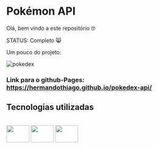 # Pokémon API

Olá, bem vindo a este repositório :nerd_face:

STATUS: Completo :smile_cat:

Um pouco do projeto:

![pokedex](https://user-images.githubusercontent.com/90439416/134571916-b78e766c-b234-4560-b2a1-6f4403849dd2.gif)

### Link para o github-Pages: https://hermandothiago.github.io/pokedex-api/

## Tecnologias utilizadas
<div style="display: inline_block"><br>
  <img align="center" height="45" width="60" src="https://cdn.jsdelivr.net/gh/devicons/devicon/icons/html5/html5-original.svg" />
  <img align="center" height="45" width="60" src="https://cdn.jsdelivr.net/gh/devicons/devicon/icons/css3/css3-original.svg" />
  <img align="center" height="45" width="60" src="https://cdn.jsdelivr.net/gh/devicons/devicon/icons/javascript/javascript-original.svg" />
</div>
